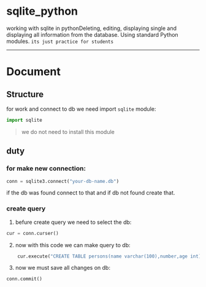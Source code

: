 # sqlite_python
working with sqlite in pythonDeleting, editing, displaying single and displaying all information from the database.
Using standard Python modules.
`its just practice for students`

<hr>

# Document

## Structure

for work and connect to db we need import `sqlite` module:
```python
import sqlite
```

> we do not need to install this module

## duty

### for make new connection:
```python
conn = sqlite3.connect("your-db-name.db")
```

if the db was found connect to that and if db not found create that.

### create query

1. befure create query we need to select the db:
```python
cur = conn.curser()
```
2. now with this code we can make query to db:
```python
    cur.execute("CREATE TABLE persons(name varchar(100),number,age int)")
```
3. now we must save all changes on db:
```python
conn.commit()
```
